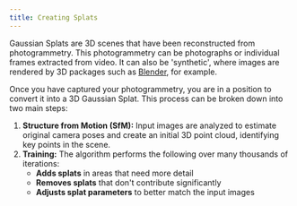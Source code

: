 ```yaml
---
title: Creating Splats
---
```


Gaussian Splats are 3D scenes that have been reconstructed from photogrammetry. This photogrammetry can be photographs or individual frames extracted from video. It can also be 'synthetic', where images are rendered by 3D packages such as [Blender](https://www.blender.org/), for example.

Once you have captured your photogrammetry, you are in a position to convert it into a 3D Gaussian Splat. This process can be broken down into two main steps:

1. **Structure from Motion (SfM):** Input images are analyzed to estimate original camera poses and create an initial 3D point cloud, identifying key points in the scene.
2. **Training:** The algorithm performs the following over many thousands of iterations:
    - **Adds splats** in areas that need more detail
    - **Removes splats** that don't contribute significantly
    - **Adjusts splat parameters** to better match the input images
